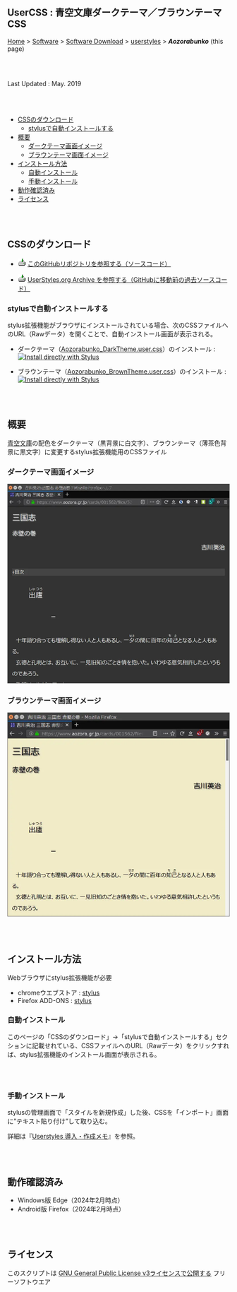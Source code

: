 ## UserCSS : 青空文庫ダークテーマ／ブラウンテーマCSS<!-- omit in toc -->

[Home](https://oasis3855.github.io/webpage/) > [Software](https://oasis3855.github.io/webpage/software/index.html) > [Software Download](https://oasis3855.github.io/webpage/software/software-download.html) > [userstyles](../README.md) > ***Aozorabunko*** (this page)

<br />
<br />

Last Updated : May. 2019

<br />
<br />

- [CSSのダウンロード](#cssのダウンロード)
  - [stylusで自動インストールする](#stylusで自動インストールする)
- [概要](#概要)
  - [ダークテーマ画面イメージ](#ダークテーマ画面イメージ)
  - [ブラウンテーマ画面イメージ](#ブラウンテーマ画面イメージ)
- [インストール方法](#インストール方法)
  - [自動インストール](#自動インストール)
  - [手動インストール](#手動インストール)
- [動作確認済み](#動作確認済み)
- [ライセンス](#ライセンス)

<br />
<br />

## CSSのダウンロード

- ![download icon](../readme_pics/soft-ico-download-darkmode.gif)   [このGitHubリポジトリを参照する（ソースコード）](../Aozorabunko/) 

- ![download icon](../readme_pics/soft-ico-download-darkmode.gif)   [UserStyles.org Archive
を参照する（GitHubに移動前の過去ソースコード）](https://uso.kkx.one/browse/styles?search=%40302719) 

### stylusで自動インストールする

stylus拡張機能がブラウザにインストールされている場合、次のCSSファイルへのURL（Rawデータ）を開くことで、自動インストール画面が表示される。

- ダークテーマ（[Aozorabunko_DarkTheme.user.css](https://raw.githubusercontent.com/oasis3855/userstyles/main/Aozorabunko/Aozorabunko_DarkTheme.user.css)）のインストール :  [![Install directly with Stylus](https://img.shields.io/badge/Install%20directly%20with-Stylus-00adad.svg)](https://raw.githubusercontent.com/oasis3855/userstyles/main/Aozorabunko/Aozorabunko_DarkTheme.user.css)

- ブラウンテーマ（[Aozorabunko_BrownTheme.user.css](https://raw.githubusercontent.com/oasis3855/userstyles/main/Aozorabunko/Aozorabunko_BrownTheme.user.css)）のインストール :  [![Install directly with Stylus](https://img.shields.io/badge/Install%20directly%20with-Stylus-00adad.svg)](https://raw.githubusercontent.com/oasis3855/userstyles/main/Aozorabunko/Aozorabunko_BrownTheme.user.css)

<br />
<br />

## 概要

[青空文庫](https://www.aozora.gr.jp/)の配色をダークテーマ（黒背景に白文字）、ブラウンテーマ（薄茶色背景に黒文字）に変更するstylus拡張機能用のCSSファイル

### ダークテーマ画面イメージ

![画面イメージ](./pics/Aozorabunko_Dark.jpg)

### ブラウンテーマ画面イメージ

![画面イメージ](./pics/Aozorabunko_Brown.jpg)

<br />
<br />

## インストール方法

Webブラウザにstylus拡張機能が必要

- chromeウエブストア : [stylus](https://chromewebstore.google.com/detail/stylus/clngdbkpkpeebahjckkjfobafhncgmne?hl=ja&pli=1)
- Firefox ADD-ONS : [stylus](https://addons.mozilla.org/ja/firefox/addon/styl-us/)


### 自動インストール

このページの「CSSのダウンロード」->「stylusで自動インストールする」セクションに記載せれている、CSSファイルへのURL（Rawデータ）をクリックすれば、stylus拡張機能のインストール画面が表示される。

<br />
<br />

### 手動インストール

stylusの管理画面で「スタイルを新規作成」した後、CSSを「インポート」画面に”テキスト貼り付け”して取り込む。

詳細は『[Userstyles 導入・作成メモ](../HowTo.md)』を参照。

<br />
<br />

## 動作確認済み

- Windows版 Edge（2024年2月時点）
- Android版 Firefox（2024年2月時点）

<br />
<br />


## ライセンス

このスクリプトは [GNU General Public License v3ライセンスで公開する](https://gpl.mhatta.org/gpl.ja.html) フリーソフトウエア
